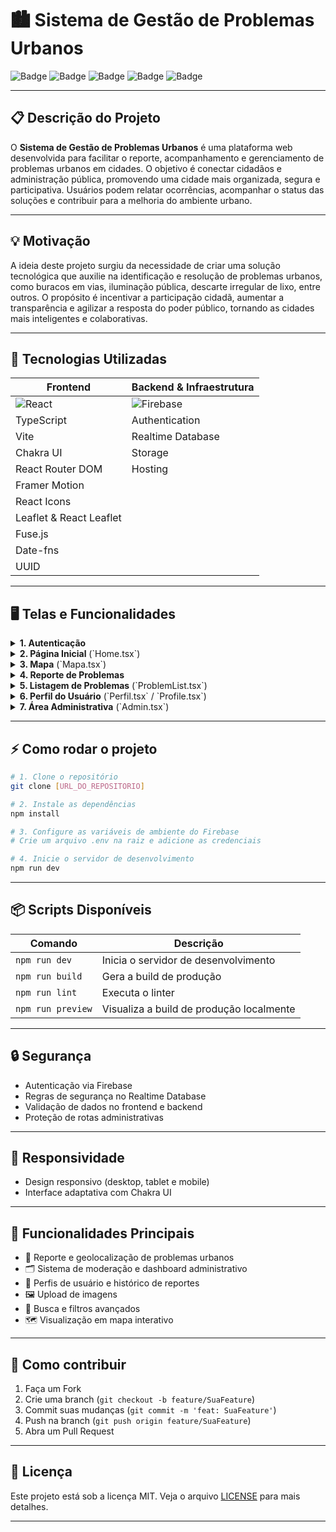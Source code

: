 # 🏙️ Sistema de Gestão de Problemas Urbanos

![Badge](https://img.shields.io/badge/React-18.2.0-blue?logo=react)
![Badge](https://img.shields.io/badge/Firebase-Cloud-orange?logo=firebase)
![Badge](https://img.shields.io/badge/TypeScript-4.x-blue?logo=typescript)
![Badge](https://img.shields.io/badge/ChakraUI-Component-green?logo=chakraui)
![Badge](https://img.shields.io/badge/License-MIT-green)

---

## 📋 Descrição do Projeto

O **Sistema de Gestão de Problemas Urbanos** é uma plataforma web desenvolvida para facilitar o reporte, acompanhamento e gerenciamento de problemas urbanos em cidades. O objetivo é conectar cidadãos e administração pública, promovendo uma cidade mais organizada, segura e participativa. Usuários podem relatar ocorrências, acompanhar o status das soluções e contribuir para a melhoria do ambiente urbano.

---

## 💡 Motivação

A ideia deste projeto surgiu da necessidade de criar uma solução tecnológica que auxilie na identificação e resolução de problemas urbanos, como buracos em vias, iluminação pública, descarte irregular de lixo, entre outros. O propósito é incentivar a participação cidadã, aumentar a transparência e agilizar a resposta do poder público, tornando as cidades mais inteligentes e colaborativas.

---

## 🚀 Tecnologias Utilizadas

| Frontend         | Backend & Infraestrutura |
|------------------|-------------------------|
| ![React](https://img.shields.io/badge/-React-61DAFB?logo=react&logoColor=white) | ![Firebase](https://img.shields.io/badge/-Firebase-FFCA28?logo=firebase&logoColor=white) |
| TypeScript       | Authentication          |
| Vite             | Realtime Database       |
| Chakra UI        | Storage                 |
| React Router DOM | Hosting                 |
| Framer Motion    |                         |
| React Icons      |                         |
| Leaflet & React Leaflet |                 |
| Fuse.js          |                         |
| Date-fns         |                         |
| UUID             |                         |

---

## 🖥️ Telas e Funcionalidades

<details>
<summary><strong>1. Autenticação</strong></summary>

- **Login** (`Login.tsx`): Autenticação via Firebase, validação de formulários.
- **Cadastro** (`Cadastro.tsx`, `Register.tsx`): Registro de usuários, upload de foto de perfil.
</details>

<details>
<summary><strong>2. Página Inicial</strong> (`Home.tsx`)</summary>

- Dashboard principal com estatísticas, feed de problemas recentes e navegação rápida.
</details>

<details>
<summary><strong>3. Mapa</strong> (`Mapa.tsx`)</summary>

- Visualização interativa dos problemas, clusters por região, filtros, busca e integração com Leaflet.
</details>

<details>
<summary><strong>4. Reporte de Problemas</strong></summary>

- **RelatarProblema.tsx / ReportProblem.tsx**: Formulário, upload de imagens, seleção de localização e categoria.
</details>

<details>
<summary><strong>5. Listagem de Problemas</strong> (`ProblemList.tsx`)</summary>

- Lista com filtros, ordenação, status e ações rápidas.
</details>

<details>
<summary><strong>6. Perfil do Usuário</strong> (`Perfil.tsx` / `Profile.tsx`)</summary>

- Informações, histórico, configurações e estatísticas pessoais.
</details>

<details>
<summary><strong>7. Área Administrativa</strong> (`Admin.tsx`)</summary>

- Dashboard, gerenciamento de usuários, moderação e relatórios.
- **PrimeiroAdmin.tsx**: Configuração inicial do admin e permissões.
</details>

---

## ⚡ Como rodar o projeto

```bash
# 1. Clone o repositório
git clone [URL_DO_REPOSITORIO]

# 2. Instale as dependências
npm install

# 3. Configure as variáveis de ambiente do Firebase
# Crie um arquivo .env na raiz e adicione as credenciais

# 4. Inicie o servidor de desenvolvimento
npm run dev
```

---

## 📦 Scripts Disponíveis

| Comando            | Descrição                                 |
|--------------------|-------------------------------------------|
| `npm run dev`      | Inicia o servidor de desenvolvimento      |
| `npm run build`    | Gera a build de produção                  |
| `npm run lint`     | Executa o linter                          |
| `npm run preview`  | Visualiza a build de produção localmente  |

---

## 🔒 Segurança

- Autenticação via Firebase
- Regras de segurança no Realtime Database
- Validação de dados no frontend e backend
- Proteção de rotas administrativas

---

## 📱 Responsividade

- Design responsivo (desktop, tablet e mobile)
- Interface adaptativa com Chakra UI

---

## 🎯 Funcionalidades Principais

- 📍 Reporte e geolocalização de problemas urbanos
- 🗂️ Sistema de moderação e dashboard administrativo
- 👤 Perfis de usuário e histórico de reportes
- 🖼️ Upload de imagens
- 🔎 Busca e filtros avançados
- 🗺️ Visualização em mapa interativo

---

## 🤝 Como contribuir

1. Faça um Fork
2. Crie uma branch (`git checkout -b feature/SuaFeature`)
3. Commit suas mudanças (`git commit -m 'feat: SuaFeature'`)
4. Push na branch (`git push origin feature/SuaFeature`)
5. Abra um Pull Request

---

## 📄 Licença

Este projeto está sob a licença MIT. Veja o arquivo [LICENSE](LICENSE) para mais detalhes.

---
